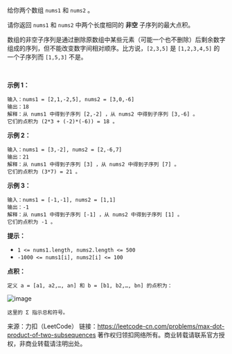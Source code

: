 给你两个数组 ```nums1``` 和 ```nums2``` 。

请你返回 ```nums1``` 和 ```nums2``` 中两个长度相同的 **非空** 子序列的最大点积。

数组的非空子序列是通过删除原数组中某些元素（可能一个也不删除）后剩余数字组成的序列，但不能改变数字间相对顺序。比方说，```[2,3,5]``` 是 ```[1,2,3,4,5]``` 的一个子序列而 ```[1,5,3]``` 不是。

 

**示例 1：**
```
输入：nums1 = [2,1,-2,5], nums2 = [3,0,-6]
输出：18
解释：从 nums1 中得到子序列 [2,-2] ，从 nums2 中得到子序列 [3,-6] 。
它们的点积为 (2*3 + (-2)*(-6)) = 18 。
```
**示例 2：**
```
输入：nums1 = [3,-2], nums2 = [2,-6,7]
输出：21
解释：从 nums1 中得到子序列 [3] ，从 nums2 中得到子序列 [7] 。
它们的点积为 (3*7) = 21 。
```
**示例 3：**
```
输入：nums1 = [-1,-1], nums2 = [1,1]
输出：-1
解释：从 nums1 中得到子序列 [-1] ，从 nums2 中得到子序列 [1] 。
它们的点积为 -1 。
```

**提示：**

* ```1 <= nums1.length, nums2.length <= 500```
* ```-1000 <= nums1[i], nums2[i] <= 100```
 

**点积：**
```
定义 a = [a1, a2,…, an] 和 b = [b1, b2,…, bn] 的点积为：
```
![image](https://github.com/Zhenghao-Liu/LeetCode_problem-and-solution/blob/master/1458.两个子序列的最大点积/c329bf86e747d74f55ed2e17c36fd83f.png)
```
这里的 Σ 指示总和符号。
```

来源：力扣（LeetCode）
链接：https://leetcode-cn.com/problems/max-dot-product-of-two-subsequences
著作权归领扣网络所有。商业转载请联系官方授权，非商业转载请注明出处。

